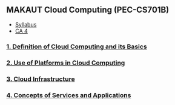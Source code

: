 ## MAKAUT Cloud Computing (PEC-CS701B)

- [Syllabus](syllabus/readme.md)
- [CA 4](ca_4/readme.md)

### [1. Definition of Cloud Computing and its Basics](lessons/definition/readme.md)
<!-- 
- Defining a Cloud
- Cloud Types
  - NIST model
  - Cloud Cube Marks/Unit model
- Deployment models
  - Public Clouds
  - Private Clouds
  - Hybrid Clouds
  - Community Clouds
- Service Models
  - Platform as a Service (PaaS)
  - Software as a Service (SaaS) with examples of services/service providers
  - Infrastructure as a Service (IaaS)
  - Cloud Reference model
- Characteristics of Cloud Computing
  - A shift in paradigm
  - Benefits and advantages of Cloud Computing
- A brief introduction on:
  - Composability
  - Infrastructure
  - Platforms
  - Virtual Appliances
  - Communication Protocols
  - Applications
  - Connecting to the Cloud by Clients
- IaaS
  - Basic concept
  - Workload
  - Partitioning of virtual private server instances
  - Pods
  - Aggregations
  - Silos
- PaaS
  - Basic concept
  - Tools and development environment with examples
- SaaS
  - Basic concept and characteristics
  - Open SaaS and SOA
  - Examples of SaaS platform
  - Identity as a Service (IDaaS)
  - Compliance as a Service (CaaS) -->

### [2. Use of Platforms in Cloud Computing](lessons/platforms/readme.md)
<!-- 
- Concepts of Abstraction and Virtualization
- Virtualization technologies
  - Types of virtualization (access, application, CPU, storage)
  - Mobility patterns (P2V, V2V, V2P, P2P, D2C, C2C, C2D, D2D)
- Load Balancing and Virtualization
  - Basic Concepts
  - Network resources for load balancing
  - Advanced load balancing (including Application Delivery Controller and Application Delivery Network)
  - Mention of The Google Cloud as an example of use of load balancing
- Hypervisors
  - Virtual machine technology and types
  - VMware
  - vSphere Machine Imaging (including mention of Open Virtualization Format – OVF)
- Porting of applications in the Cloud
  - The simple Cloud API and AppZero Virtual Application appliance
  - Concepts of Platform as a Service
  - Definition of services
  - Distinction between SaaS and PaaS (knowledge of Salesforce.com and Force.com)
  - Application development Use of PaaS Application frameworks
  - Discussion of Google Applications Portfolio
    - Indexed search
    - Dark Web
    - Aggregation and disintermediation
    - Productivity applications and service
    - Adwords
    - Google Analytics
    - Google Translate, a brief discussion on Google Toolkit (including introduction of Google APIs in brief)
    - Major features of Google App Engine service
- Windows Azure platform
  - Microsoft’s approach
  - Architecture and main elements
  - Overview of Windows Azure AppFabric
  - Content Delivery Network
  - SQL Azure
  - Windows Live services -->

### [3. Cloud Infrastructure](lessons/infrastructure/readme.md)
<!-- 
- Cloud Management
  - An overview of the features of network management systems and a brief introduction of related products from large cloud vendors
  - Monitoring of an entire cloud computing deployment stack – an overview with mention of some products
  - Lifecycle management of cloud services (six stages of lifecycle)
- Concepts of Cloud Security
  - Cloud security concerns
  - Security boundary
  - Security service boundary
  - Overview of security mapping
  - Security of data
    - Brokered cloud storage access
    - Storage location and tenancy
    - Encryption
    - Auditing and compliance
  - Identity management (awareness of Identity protocol standards) -->

### [4. Concepts of Services and Applications](lessons/services_and_applications/readme.md)
<!-- 
- Service Oriented Architecture
  - Basic concepts of message-based transactions
  - Protocol stack for an SOA architecture
  - Event-driven SOA
  - Enterprise Service Bus
  - Service catalogs
- Applications in the Cloud
  - Concepts of cloud transactions
  - Functionality mapping
  - Application attributes
  - Cloud service attributes
  - System abstraction and Cloud Bursting
  - Applications and Cloud APIs
- Cloud-based Storage
  - Cloud storage definition
    - Manned
    - Unmanned
- Webmail Services
  - Cloud mail services including
    - Google Gmail
    - Mail2Web
    - Windows Live Hotmail
    - Yahoo mail
  - Concepts of Syndication services -->